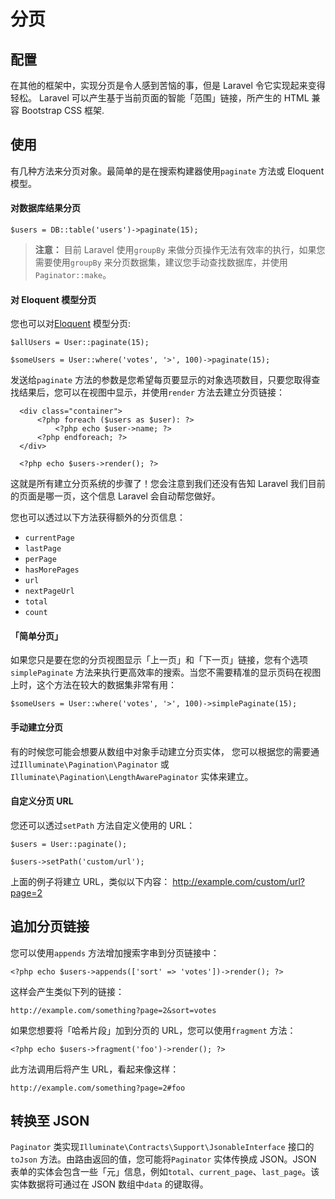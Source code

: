 # 分页

## 配置

在其他的框架中，实现分页是令人感到苦恼的事，但是 Laravel 令它实现起来变得轻松。 Laravel 可以产生基于当前页面的智能「范围」链接，所产生的 HTML 兼容 Bootstrap CSS 框架.

## 使用

有几种方法来分页对象。最简单的是在搜索构建器使用`paginate` 方法或 Eloquent 模型。

#### 对数据库结果分页

```
$users = DB::table('users')->paginate(15);
```

> **注意：** 目前 Laravel 使用`groupBy` 来做分页操作无法有效率的执行，如果您需要使用`groupBy` 来分页数据集，建议您手动查找数据库，并使用`Paginator::make`。

#### 对 Eloquent 模型分页

您也可以对[Eloquent](eloquent.md) 模型分页:

```
$allUsers = User::paginate(15);

$someUsers = User::where('votes', '>', 100)->paginate(15);
```

发送给`paginate` 方法的参数是您希望每页要显示的对象选项数目，只要您取得查找结果后，您可以在视图中显示，并使用`render` 方法去建立分页链接：

```
  <div class="container">
      <?php foreach ($users as $user): ?>
          <?php echo $user->name; ?>
      <?php endforeach; ?>
  </div>

  <?php echo $users->render(); ?>
```

这就是所有建立分页系统的步骤了！您会注意到我们还没有告知 Laravel 我们目前的页面是哪一页，这个信息 Laravel 会自动帮您做好。

您也可以透过以下方法获得额外的分页信息：

*   `currentPage`
*   `lastPage`
*   `perPage`
*   `hasMorePages`
*   `url`
*   `nextPageUrl`
*   `total`
*   `count`

#### 「简单分页」

如果您只是要在您的分页视图显示「上一页」和「下一页」链接，您有个选项`simplePaginate` 方法来执行更高效率的搜索。当您不需要精准的显示页码在视图上时，这个方法在较大的数据集非常有用：

```
$someUsers = User::where('votes', '>', 100)->simplePaginate(15);
```

#### 手动建立分页

有的时候您可能会想要从数组中对象手动建立分页实体， 您可以根据您的需要通过`Illuminate\Pagination\Paginator` 或`Illuminate\Pagination\LengthAwarePaginator` 实体来建立。

#### 自定义分页 URL

您还可以透过`setPath` 方法自定义使用的 URL：

```
$users = User::paginate();

$users->setPath('custom/url');
```

上面的例子将建立 URL，类似以下内容： http://example.com/custom/url?page=2

## 追加分页链接

您可以使用`appends` 方法增加搜索字串到分页链接中：

```
<?php echo $users->appends(['sort' => 'votes'])->render(); ?>
```

这样会产生类似下列的链接：

```
http://example.com/something?page=2&sort=votes
```

如果您想要将「哈希片段」加到分页的 URL，您可以使用`fragment` 方法：

```
<?php echo $users->fragment('foo')->render(); ?>
```

此方法调用后将产生 URL，看起来像这样：

```
http://example.com/something?page=2#foo
```

## 转换至 JSON

`Paginator` 类实现`Illuminate\Contracts\Support\JsonableInterface` 接口的`toJson` 方法。由路由返回的值，您可能将`Paginator` 实体传换成 JSON。JSON 表单的实体会包含一些「元」信息，例如`total`、`current_page`、`last_page`。该实体数据将可通过在 JSON 数组中`data` 的键取得。